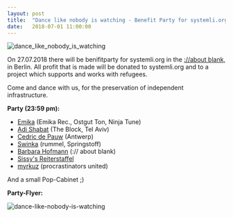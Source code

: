 ```yaml
---
layout: post
title:  "Dance like nobody is watching - Benefit Party for systemli.org"
date:   2018-07-01 11:00:00
---
```

![dance_like_nobody_is_watching](/assets/img/dance_like_nobody_is_watching_banner.png)

On 27.07.2018 there will be benifitparty for systemli.org in the [://about blank](http://aboutparty.net/), in Berlin. 
All profit that is made will be donated to systemli.org and to a project which supports and works with refugees.  

Come and dance with us, for the preservation of independent infrastructure.

<b>Party (23:59 pm):</b>

- [Emika](https://soundcloud.com/emika_official) (Emika Rec., Ostgut Ton, Ninja Tune)
- [Adi Shabat](https://soundcloud.com/adi-shabat) (The Block, Tel Aviv)
- [Cedric de Pauw](https://soundcloud.com/cedricdepauw) (Antwerp)
- [Swinka](https://soundcloud.com/swinka-rummel) (rummel, Springstoff)
- [Barbara Hofmann](https://soundcloud.com/barbarahofmann) (:// about blank)
- [Sissy's Reiterstaffel](https://soundcloud.com/sissys-reiterstaffel)
- [myrkuz](https://soundcloud.com/myrkuz) (procrastinators united)

And a small Pop-Cabinet ;)


<b>Party-Flyer:</b>

<img src="/assets/img/dance_like_nobody_is_watching_flyer.jpeg" alt="dance-like-nobody-is-watching" align="left" />
